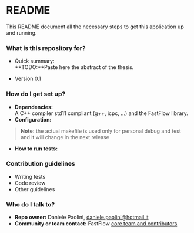 # README #

This README document all the necessary steps to get this application up and running.

### What is this repository for? ###

* Quick summary:    
**TODO:**Paste here the abstract of the thesis.

* Version 0.1

### How do I get set up? ###

* **Dependencies:**    
A C++ compiler std11 compliant (g++, icpc, ...) and the FastFlow library.
* **Configuration:**    
> **Note:** the actual makefile is used only for personal debug and test and it will change in the next release
* **How to run tests:**

### Contribution guidelines ###

* Writing tests
* Code review
* Other guidelines

### Who do I talk to? ###

* **Repo owner:** Daniele Paolini, daniele.paolini@hotmail.it
* **Community or team contact:** FastFlow [core team and contributors](http://calvados.di.unipi.it/dokuwiki/doku.php/ffnamespace:people)
